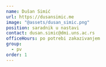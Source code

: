 ```yaml
---
name: Dušan Simić
url: https://dusansimic.me
image: "@assets/dusan_simic.png"
position: saradnik u nastavi
contact: dusan.simic@dmi.uns.ac.rs
officeHours: po potrebi zakazivanjem
group:
  - pv
order: 1
---
```

